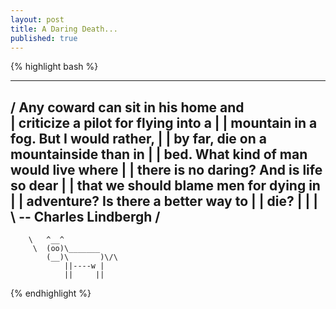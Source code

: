 ```yaml
---
layout: post
title: A Daring Death...
published: true
---
```



{% highlight bash %}
 _________________________________________ 
/ Any coward can sit in his home and      \
| criticize a pilot for flying into a     |
| mountain in a fog. But I would rather,  |
| by far, die on a mountainside than in   |
| bed. What kind of man would live where  |
| there is no daring? And is life so dear |
| that we should blame men for dying in   |
| adventure? Is there a better way to     |
| die?                                    |
|                                         |
\ -- Charles Lindbergh                    /
 ----------------------------------------- 
        \   ^__^
         \  (oo)\_______
            (__)\       )\/\
                ||----w |
                ||     ||
{% endhighlight %}

